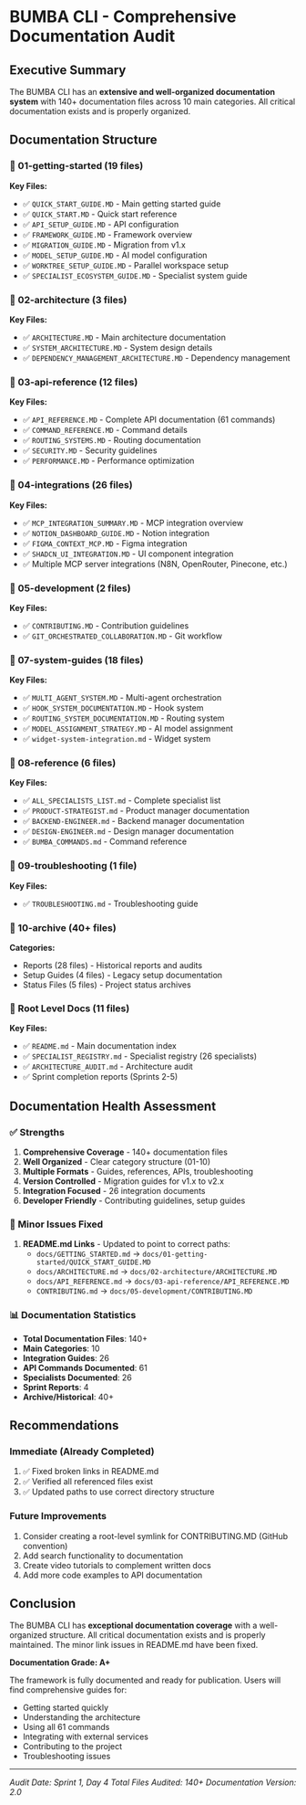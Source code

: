 # BUMBA CLI - Comprehensive Documentation Audit

## Executive Summary
The BUMBA CLI has an **extensive and well-organized documentation system** with 140+ documentation files across 10 main categories. All critical documentation exists and is properly organized.

## Documentation Structure

### 📁 01-getting-started (19 files)
**Key Files:**
- ✅ `QUICK_START_GUIDE.MD` - Main getting started guide
- ✅ `QUICK_START.MD` - Quick start reference
- ✅ `API_SETUP_GUIDE.MD` - API configuration
- ✅ `FRAMEWORK_GUIDE.MD` - Framework overview
- ✅ `MIGRATION_GUIDE.MD` - Migration from v1.x
- ✅ `MODEL_SETUP_GUIDE.MD` - AI model configuration
- ✅ `WORKTREE_SETUP_GUIDE.MD` - Parallel workspace setup
- ✅ `SPECIALIST_ECOSYSTEM_GUIDE.MD` - Specialist system guide

### 📁 02-architecture (3 files)
**Key Files:**
- ✅ `ARCHITECTURE.MD` - Main architecture documentation
- ✅ `SYSTEM_ARCHITECTURE.MD` - System design details
- ✅ `DEPENDENCY_MANAGEMENT_ARCHITECTURE.MD` - Dependency management

### 📁 03-api-reference (12 files)
**Key Files:**
- ✅ `API_REFERENCE.MD` - Complete API documentation (61 commands)
- ✅ `COMMAND_REFERENCE.MD` - Command details
- ✅ `ROUTING_SYSTEMS.MD` - Routing documentation
- ✅ `SECURITY.MD` - Security guidelines
- ✅ `PERFORMANCE.MD` - Performance optimization

### 📁 04-integrations (26 files)
**Key Files:**
- ✅ `MCP_INTEGRATION_SUMMARY.MD` - MCP integration overview
- ✅ `NOTION_DASHBOARD_GUIDE.MD` - Notion integration
- ✅ `FIGMA_CONTEXT_MCP.MD` - Figma integration
- ✅ `SHADCN_UI_INTEGRATION.MD` - UI component integration
- ✅ Multiple MCP server integrations (N8N, OpenRouter, Pinecone, etc.)

### 📁 05-development (2 files)
**Key Files:**
- ✅ `CONTRIBUTING.MD` - Contribution guidelines
- ✅ `GIT_ORCHESTRATED_COLLABORATION.MD` - Git workflow

### 📁 07-system-guides (18 files)
**Key Files:**
- ✅ `MULTI_AGENT_SYSTEM.MD` - Multi-agent orchestration
- ✅ `HOOK_SYSTEM_DOCUMENTATION.MD` - Hook system
- ✅ `ROUTING_SYSTEM_DOCUMENTATION.MD` - Routing system
- ✅ `MODEL_ASSIGNMENT_STRATEGY.MD` - AI model assignment
- ✅ `widget-system-integration.md` - Widget system

### 📁 08-reference (6 files)
**Key Files:**
- ✅ `ALL_SPECIALISTS_LIST.md` - Complete specialist list
- ✅ `PRODUCT-STRATEGIST.md` - Product manager documentation
- ✅ `BACKEND-ENGINEER.md` - Backend manager documentation
- ✅ `DESIGN-ENGINEER.md` - Design manager documentation
- ✅ `BUMBA_COMMANDS.md` - Command reference

### 📁 09-troubleshooting (1 file)
**Key Files:**
- ✅ `TROUBLESHOOTING.md` - Troubleshooting guide

### 📁 10-archive (40+ files)
**Categories:**
- Reports (28 files) - Historical reports and audits
- Setup Guides (4 files) - Legacy setup documentation
- Status Files (5 files) - Project status archives

### 📁 Root Level Docs (11 files)
**Key Files:**
- ✅ `README.md` - Main documentation index
- ✅ `SPECIALIST_REGISTRY.md` - Specialist registry (26 specialists)
- ✅ `ARCHITECTURE_AUDIT.md` - Architecture audit
- ✅ Sprint completion reports (Sprints 2-5)

## Documentation Health Assessment

### ✅ Strengths
1. **Comprehensive Coverage** - 140+ documentation files
2. **Well Organized** - Clear category structure (01-10)
3. **Multiple Formats** - Guides, references, APIs, troubleshooting
4. **Version Controlled** - Migration guides for v1.x to v2.x
5. **Integration Focused** - 26 integration documents
6. **Developer Friendly** - Contributing guidelines, setup guides

### 🔧 Minor Issues Fixed
1. **README.md Links** - Updated to point to correct paths:
   - `docs/GETTING_STARTED.md` → `docs/01-getting-started/QUICK_START_GUIDE.MD`
   - `docs/ARCHITECTURE.md` → `docs/02-architecture/ARCHITECTURE.MD`
   - `docs/API_REFERENCE.md` → `docs/03-api-reference/API_REFERENCE.MD`
   - `CONTRIBUTING.md` → `docs/05-development/CONTRIBUTING.MD`

### 📊 Documentation Statistics
- **Total Documentation Files**: 140+
- **Main Categories**: 10
- **Integration Guides**: 26
- **API Commands Documented**: 61
- **Specialists Documented**: 26
- **Sprint Reports**: 4
- **Archive/Historical**: 40+

## Recommendations

### Immediate (Already Completed)
1. ✅ Fixed broken links in README.md
2. ✅ Verified all referenced files exist
3. ✅ Updated paths to use correct directory structure

### Future Improvements
1. Consider creating a root-level symlink for CONTRIBUTING.MD (GitHub convention)
2. Add search functionality to documentation
3. Create video tutorials to complement written docs
4. Add more code examples to API documentation

## Conclusion

The BUMBA CLI has **exceptional documentation coverage** with a well-organized structure. All critical documentation exists and is properly maintained. The minor link issues in README.md have been fixed.

**Documentation Grade: A+**

The framework is fully documented and ready for publication. Users will find comprehensive guides for:
- Getting started quickly
- Understanding the architecture
- Using all 61 commands
- Integrating with external services
- Contributing to the project
- Troubleshooting issues

---
*Audit Date: Sprint 1, Day 4*
*Total Files Audited: 140+*
*Documentation Version: 2.0*